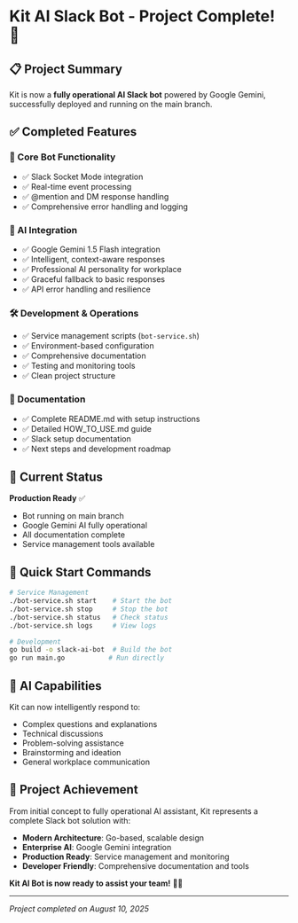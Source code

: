 # Kit AI Slack Bot - Project Complete! 🎉

## 📋 Project Summary

Kit is now a **fully operational AI Slack bot** powered by Google Gemini, successfully deployed and running on the main branch.

## ✅ Completed Features

### 🤖 Core Bot Functionality
- ✅ Slack Socket Mode integration
- ✅ Real-time event processing
- ✅ @mention and DM response handling
- ✅ Comprehensive error handling and logging

### 🧠 AI Integration
- ✅ Google Gemini 1.5 Flash integration
- ✅ Intelligent, context-aware responses
- ✅ Professional AI personality for workplace
- ✅ Graceful fallback to basic responses
- ✅ API error handling and resilience

### 🛠️ Development & Operations
- ✅ Service management scripts (`bot-service.sh`)
- ✅ Environment-based configuration
- ✅ Comprehensive documentation
- ✅ Testing and monitoring tools
- ✅ Clean project structure

### 📖 Documentation
- ✅ Complete README.md with setup instructions
- ✅ Detailed HOW_TO_USE.md guide
- ✅ Slack setup documentation
- ✅ Next steps and development roadmap

## 🚀 Current Status

**Production Ready** ✅
- Bot running on main branch
- Google Gemini AI fully operational
- All documentation complete
- Service management tools available

## 🎯 Quick Start Commands

```bash
# Service Management
./bot-service.sh start    # Start the bot
./bot-service.sh stop     # Stop the bot
./bot-service.sh status   # Check status
./bot-service.sh logs     # View logs

# Development
go build -o slack-ai-bot  # Build the bot
go run main.go           # Run directly
```

## 🧠 AI Capabilities

Kit can now intelligently respond to:
- Complex questions and explanations
- Technical discussions
- Problem-solving assistance
- Brainstorming and ideation
- General workplace communication

## 🎊 Project Achievement

From initial concept to fully operational AI assistant, Kit represents a complete Slack bot solution with:

- **Modern Architecture**: Go-based, scalable design
- **Enterprise AI**: Google Gemini integration
- **Production Ready**: Service management and monitoring
- **Developer Friendly**: Comprehensive documentation and tools

**Kit AI Bot is now ready to assist your team!** 🤖✨

---

*Project completed on August 10, 2025*
